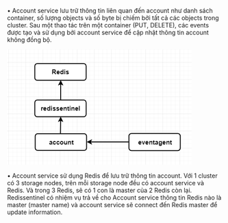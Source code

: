 •	Account service lưu trữ thông tin liên quan đến account như danh sách container,
số lượng objects và số byte bị chiếm bởi tất cả các objects trong cluster. 
Sau một thao tác trên một container (PUT, DELETE), các events được tạo và sử dụng bởi account service để cập nhật thông tin account không đồng bộ.  


![](https://github.com/rinnerr/camera-docs/blob/master/docs/images/account-management.png)

• Account service sử dụng Redis để lưu trữ thông tin account. Với 1 cluster có 3 storage nodes, trên mỗi storage node đều có account service và Redis.
Và trong 3 Redis, sẽ có 1 con là master của 2 Redis còn lại. Redissentinel có nhiệm vụ trả về cho Account service thông tin Redis nào là master (master name)
và account service sẽ connect đến Redis master để update information.
